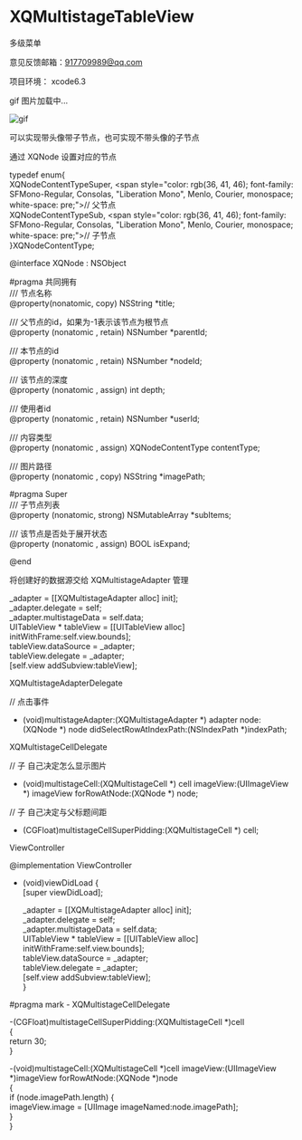 # XQMultistageTableView

多级菜单

意见反馈邮箱：917709989@qq.com

项目环境： xcode6.3

gif 图片加载中...

![gif](https://github.com/weakGG/XQMultistageTableView/blob/master/gif/image.gif)

可以实现带头像带子节点，也可实现不带头像的子节点

通过 XQNode 设置对应的节点

typedef enum{  
    XQNodeContentTypeSuper, <span style="color: rgb(36, 41, 46); font-family: SFMono-Regular, Consolas, "Liberation Mono", Menlo, Courier, monospace; white-space: pre;">// 父节点</span>  
    XQNodeContentTypeSub,  <span style="color: rgb(36, 41, 46); font-family: SFMono-Regular, Consolas, "Liberation Mono", Menlo, Courier, monospace; white-space: pre;">// 子节点</span>  
}XQNodeContentType;  
  
@interface XQNode : NSObject  
  
#pragma 共同拥有  
/// 节点名称  
@property(nonatomic, copy) NSString *title;  
  
/// 父节点的id，如果为-1表示该节点为根节点  
@property (nonatomic , retain) NSNumber *parentId;  
  
/// 本节点的id  
@property (nonatomic , retain) NSNumber *nodeId;  
  
/// 该节点的深度  
@property (nonatomic , assign) int depth;  
  
/// 使用者id  
@property (nonatomic , retain) NSNumber *userId;  
  
/// 内容类型  
@property (nonatomic , assign) XQNodeContentType contentType;  
  
/// 图片路径  
@property (nonatomic , copy) NSString *imagePath;  
  
#pragma Super  
/// 子节点列表  
@property (nonatomic, strong) NSMutableArray *subItems;  
  
/// 该节点是否处于展开状态  
@property (nonatomic , assign) BOOL isExpand;  
  
@end  

将创建好的数据源交给 XQMultistageAdapter 管理

_adapter = [[XQMultistageAdapter alloc] init];  
_adapter.delegate = self;  
_adapter.multistageData = self.data;  
UITableView * tableView = [[UITableView alloc] initWithFrame:self.view.bounds];  
tableView.dataSource = _adapter;  
tableView.delegate = _adapter;  
[self.view addSubview:tableView];  

XQMultistageAdapterDelegate

// 点击事件
- (void)multistageAdapter:(XQMultistageAdapter *) adapter node:(XQNode *) node didSelectRowAtIndexPath:(NSIndexPath *)indexPath;  

XQMultistageCellDelegate

// 子 自己决定怎么显示图片  
- (void)multistageCell:(XQMultistageCell *) cell imageView:(UIImageView *) imageView forRowAtNode:(XQNode *) node;  
  
// 子 自己决定与父标题间距  
- (CGFloat)multistageCellSuperPidding:(XQMultistageCell *) cell;  

ViewController

@implementation ViewController  
  
  
- (void)viewDidLoad {  
    [super viewDidLoad];  
      
    _adapter = [[XQMultistageAdapter alloc] init];  
    _adapter.delegate = self;  
    _adapter.multistageData = self.data;  
    UITableView * tableView = [[UITableView alloc] initWithFrame:self.view.bounds];  
    tableView.dataSource = _adapter;  
    tableView.delegate = _adapter;  
    [self.view addSubview:tableView];  
}  
  
#pragma mark - XQMultistageCellDelegate  
  
-(CGFloat)multistageCellSuperPidding:(XQMultistageCell *)cell  
{  
    return 30;  
}  
  
-(void)multistageCell:(XQMultistageCell *)cell imageView:(UIImageView *)imageView forRowAtNode:(XQNode *)node  
{  
    if (node.imagePath.length) {  
        imageView.image = [UIImage imageNamed:node.imagePath];  
    }  
}  
